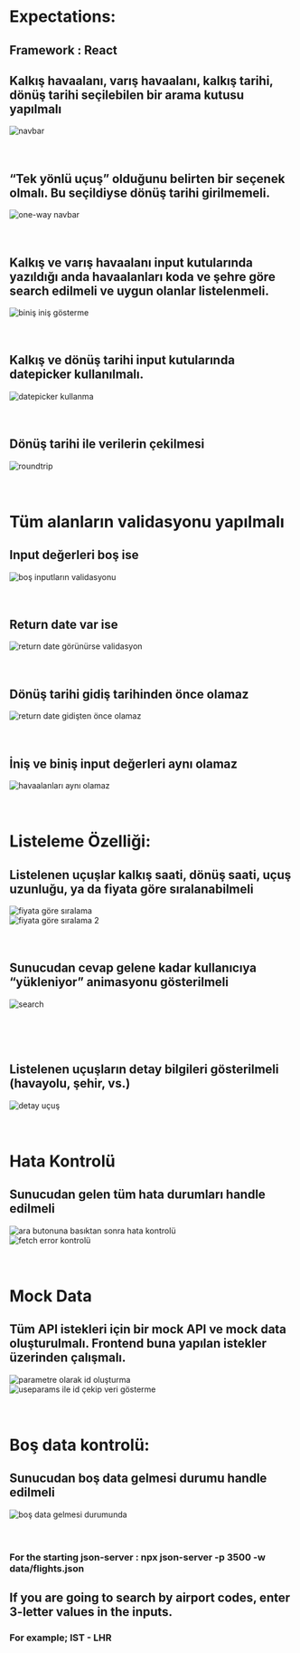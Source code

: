 # Expectations:

## Framework : React

## Kalkış havaalanı, varış havaalanı, kalkış tarihi, dönüş tarihi seçilebilen bir arama kutusu yapılmalı
![navbar](https://github.com/oguzz0804/Case-Study-Flight-Search-Application/assets/68377756/9a1a74ec-5240-4667-9eee-6ed080f64ad6)
</br></br></br>

## “Tek yönlü uçuş” olduğunu belirten bir seçenek olmalı. Bu seçildiyse dönüş tarihi girilmemeli.

![one-way navbar](https://github.com/oguzz0804/Case-Study-Flight-Search-Application/assets/68377756/c773de36-3e40-4178-bd7c-d05a69059398)
</br></br></br>

## Kalkış ve varış havaalanı input kutularında yazıldığı anda havaalanları koda ve şehre göre search edilmeli ve uygun olanlar listelenmeli.

![biniş iniş gösterme](https://github.com/oguzz0804/Case-Study-Flight-Search-Application/assets/68377756/9965f85f-8699-4446-810e-5059ae478699)
</br></br></br>

## Kalkış ve dönüş tarihi input kutularında datepicker kullanılmalı.

![datepicker kullanma](https://github.com/oguzz0804/Case-Study-Flight-Search-Application/assets/68377756/3478f528-3319-4bb0-afb5-181d9b965b1e)
</br></br></br>

## Dönüş tarihi ile verilerin çekilmesi

![roundtrip](https://github.com/oguzz0804/Case-Study-Flight-Search-Application/assets/68377756/1084f635-ee6c-45aa-9b5c-4ec109b15949)
</br></br></br>

# Tüm alanların validasyonu yapılmalı

## Input değerleri boş ise

![boş inputların validasyonu](https://github.com/oguzz0804/Case-Study-Flight-Search-Application/assets/68377756/7217c0a7-7282-4fb7-8c5a-7f9ef682e5a2)
</br></br></br>

## Return date var ise

![return date görünürse validasyon](https://github.com/oguzz0804/Case-Study-Flight-Search-Application/assets/68377756/5deac7f4-05d6-484f-8c3b-f9b64f2ce078)
</br></br></br>

## Dönüş tarihi gidiş tarihinden önce olamaz

![return date gidişten önce olamaz](https://github.com/oguzz0804/Case-Study-Flight-Search-Application/assets/68377756/485be9ff-ca57-4e39-b4d4-d8c25d27ad8c)
</br></br></br>

## İniş ve biniş input değerleri aynı olamaz

![havaalanları aynı olamaz](https://github.com/oguzz0804/Case-Study-Flight-Search-Application/assets/68377756/f925971b-3282-4d8f-9485-ff3b98e34c56)
</br></br></br>

# Listeleme Özelliği:

## Listelenen uçuşlar kalkış saati, dönüş saati, uçuş uzunluğu, ya da fiyata göre sıralanabilmeli

![fiyata göre sıralama](https://github.com/oguzz0804/Case-Study-Flight-Search-Application/assets/68377756/126cf814-0963-41c8-87fe-db50e4c3b99c)
</br>
![fiyata göre sıralama 2](https://github.com/oguzz0804/Case-Study-Flight-Search-Application/assets/68377756/16d93dd5-6a48-4ab7-9ef2-957591c49ace)
</br></br></br>

## Sunucudan cevap gelene kadar kullanıcıya “yükleniyor” animasyonu gösterilmeli
![search](https://github.com/oguzz0804/Case-Study-Flight-Search-Application/assets/68377756/4281b21c-c09f-43b6-876e-cd37bcf34505)

</br></br></br>

## Listelenen uçuşların detay bilgileri gösterilmeli (havayolu, şehir, vs.)

![detay uçuş](https://github.com/oguzz0804/Case-Study-Flight-Search-Application/assets/68377756/65a5488f-f91c-4fe0-9891-f158e054d0c2)
</br></br></br>

# Hata Kontrolü

## Sunucudan gelen tüm hata durumları handle edilmeli

![ara butonuna basıktan sonra hata kontrolü](https://github.com/oguzz0804/Case-Study-Flight-Search-Application/assets/68377756/a8851c93-cc0a-45e1-bc34-396ab0bb9273)
</br>
![fetch error kontrolü](https://github.com/oguzz0804/Case-Study-Flight-Search-Application/assets/68377756/f330c56d-5715-45c5-89e1-863e9636d090)
</br></br></br>

# Mock Data

## Tüm API istekleri için bir mock API ve mock data oluşturulmalı. Frontend buna yapılan istekler üzerinden çalışmalı.

![parametre olarak id oluşturma](https://github.com/oguzz0804/Case-Study-Flight-Search-Application/assets/68377756/93f223cd-e44f-4084-ae72-a92b170f93a7)
</br>
![useparams ile id çekip veri gösterme](https://github.com/oguzz0804/Case-Study-Flight-Search-Application/assets/68377756/a0997f41-feb0-4b6b-a04a-e24b03fe5759)
</br></br></br>

# Boş data kontrolü:

## Sunucudan boş data gelmesi durumu handle edilmeli

![boş data gelmesi durumunda](https://github.com/oguzz0804/Case-Study-Flight-Search-Application/assets/68377756/347fdc94-e1fb-4f91-a79b-519cf6f12c04)
</br></br></br>

### For the starting json-server : npx json-server -p 3500 -w data/flights.json

## If you are going to search by airport codes, enter 3-letter values in the inputs.

### For example; IST - LHR

